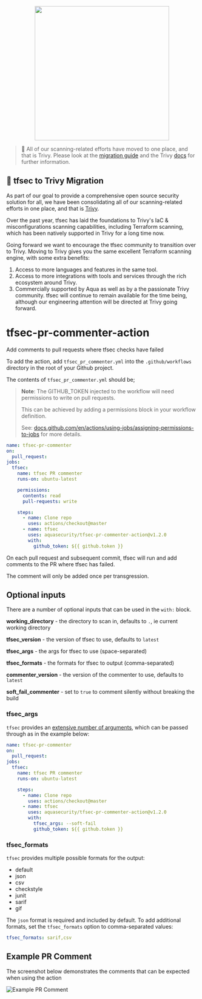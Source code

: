 <p align="center">
  <img width="354" src="./tfsec.png">
</p>

> 📣 All of our scanning-related efforts have moved to one place, and that is Trivy. Please look at the [migration guide](https://aquasecurity.github.io/trivy/latest/tutorials/tfsec/migration/) and the Trivy [docs](https://aquasecurity.github.io/trivy/latest/) for further information.
## 📣 tfsec to Trivy Migration

As part of our goal to provide a comprehensive open source security solution for all, we have been consolidating all of our scanning-related efforts in one place, and that is [Trivy](https://github.com/aquasecurity/trivy). 

Over the past year, tfsec has laid the foundations to Trivy's IaC & misconfigurations scanning capabilities, including Terraform scanning, which has been natively supported in Trivy for a long time now.

Going forward we want to encourage the tfsec community to transition over to Trivy. Moving to Trivy gives you the same excellent Terraform scanning engine, with some extra benefits:
1. Access to more languages and features in the same tool.
2. Access to more integrations with tools and services through the rich ecosystem around Trivy.
3. Commercially supported by Aqua as well as by a the passionate Trivy community.
tfsec will continue to remain available for the time being, although our engineering attention will be directed at Trivy going forward.

# tfsec-pr-commenter-action
Add comments to pull requests where tfsec checks have failed

To add the action, add `tfsec_pr_commenter.yml` into the `.github/workflows` directory in the root of your Github project.

The contents of `tfsec_pr_commenter.yml` should be;

> **Note**: The GITHUB_TOKEN injected to the workflow will need permissions to write on pull requests.
>
> This can be achieved by adding a permissions block in your workflow definition.
>
> See: [docs.github.com/en/actions/using-jobs/assigning-permissions-to-jobs](https://docs.github.com/en/actions/using-jobs/assigning-permissions-to-jobs)
> for more details.

```yaml
name: tfsec-pr-commenter
on:
  pull_request:
jobs:
  tfsec:
    name: tfsec PR commenter
    runs-on: ubuntu-latest

    permissions:
      contents: read
      pull-requests: write

    steps:
      - name: Clone repo
        uses: actions/checkout@master
      - name: tfsec
        uses: aquasecurity/tfsec-pr-commenter-action@v1.2.0
        with:
          github_token: ${{ github.token }}
```

On each pull request and subsequent commit, tfsec will run and add comments to the PR where tfsec has failed.

The comment will only be added once per transgression.

## Optional inputs

There are a number of optional inputs that can be used in the `with:` block.

**working_directory** - the directory to scan in, defaults to `.`, ie current working directory

**tfsec_version** - the version of tfsec to use, defaults to `latest`

**tfsec_args** - the args for tfsec to use (space-separated)

**tfsec_formats** - the formats for tfsec to output (comma-separated)

**commenter_version** - the version of the commenter to use, defaults to `latest`

**soft_fail_commenter** - set to `true` to comment silently without breaking the build

### tfsec_args

`tfsec` provides an [extensive number of arguments](https://aquasecurity.github.io/tfsec/latest/guides/usage/), which can be passed through as in the example below:

```yaml
name: tfsec-pr-commenter
on:
  pull_request:
jobs:
  tfsec:
    name: tfsec PR commenter
    runs-on: ubuntu-latest

    steps:
      - name: Clone repo
        uses: actions/checkout@master
      - name: tfsec
        uses: aquasecurity/tfsec-pr-commenter-action@v1.2.0
        with:
          tfsec_args: --soft-fail
          github_token: ${{ github.token }}
```

### tfsec_formats

`tfsec` provides multiple possible formats for the output:

* default
* json
* csv
* checkstyle
* junit
* sarif
* gif

The `json` format is required and included by default. To add additional formats, set the `tfsec_formats` option to comma-separated values:

```yaml
tfsec_formats: sarif,csv
```

## Example PR Comment

The screenshot below demonstrates the comments that can be expected when using the action

![Example PR Comment](images/pr_commenter.png)
